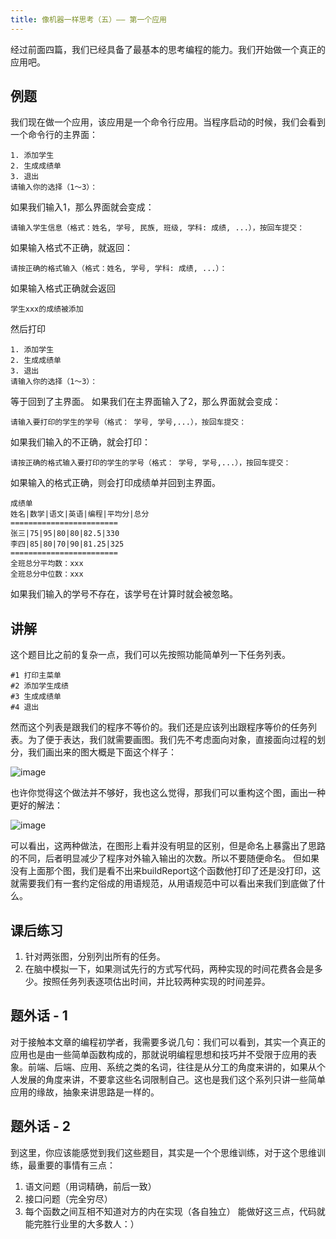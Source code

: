 ```yaml
---
title: 像机器一样思考（五）—— 第一个应用
---
```


经过前面四篇，我们已经具备了最基本的思考编程的能力。我们开始做一个真正的应用吧。


## 例题

我们现在做一个应用，该应用是一个命令行应用。当程序启动的时候，我们会看到一个命令行的主界面：

```
1. 添加学生
2. 生成成绩单
3. 退出
请输入你的选择（1～3）：
```

如果我们输入1，那么界面就会变成：
```
请输入学生信息（格式：姓名, 学号, 民族, 班级, 学科: 成绩, ...），按回车提交：
```

如果输入格式不正确，就返回：
```
请按正确的格式输入（格式：姓名, 学号, 学科: 成绩, ...）：
```

如果输入格式正确就会返回
```
学生xxx的成绩被添加
```

然后打印
```
1. 添加学生
2. 生成成绩单
3. 退出
请输入你的选择（1～3）：
```
等于回到了主界面。
如果我们在主界面输入了2，那么界面就会变成：

```
请输入要打印的学生的学号（格式： 学号, 学号,...），按回车提交：
```

如果我们输入的不正确，就会打印：

```
请按正确的格式输入要打印的学生的学号（格式： 学号, 学号,...），按回车提交：
```

如果输入的格式正确，则会打印成绩单并回到主界面。

```
成绩单
姓名|数学|语文|英语|编程|平均分|总分 
========================
张三|75|95|80|80|82.5|330
李四|85|80|70|90|81.25|325
========================
全班总分平均数：xxx
全班总分中位数：xxx
```

如果我们输入的学号不存在，该学号在计算时就会被忽略。

## 讲解

这个题目比之前的复杂一点，我们可以先按照功能简单列一下任务列表。

```
#1 打印主菜单
#2 添加学生成绩
#3 生成成绩单
#4 退出
```

然而这个列表是跟我们的程序不等价的。我们还是应该列出跟程序等价的任务列表。为了便于表达，我们就需要画图。我们先不考虑面向对象，直接面向过程的划分，我们画出来的图大概是下面这个样子：

![image][1]

也许你觉得这个做法并不够好，我也这么觉得，那我们可以重构这个图，画出一种更好的解法：

![image][2]


可以看出，这两种做法，在图形上看并没有明显的区别，但是命名上暴露出了思路的不同，后者明显减少了程序对外输入输出的次数。所以不要随便命名。
但如果没有上面那个图，我们是看不出来buildReport这个函数他打印了还是没打印，这就需要我们有一套约定俗成的用语规范，从用语规范中可以看出来我们到底做了什么。

## 课后练习

1. 针对两张图，分别列出所有的任务。
2. 在脑中模拟一下，如果测试先行的方式写代码，两种实现的时间花费各会是多少。按照任务列表逐项估出时间，并比较两种实现的时间差异。

## 题外话 - 1

对于接触本文章的编程初学者，我需要多说几句：我们可以看到，其实一个真正的应用也是由一些简单函数构成的，那就说明编程思想和技巧并不受限于应用的表象。前端、后端、应用、系统之类的名词，往往是从分工的角度来讲的，如果从个人发展的角度来讲，不要拿这些名词限制自己。这也是我们这个系列只讲一些简单应用的缘故，抽象来讲思路是一样的。


## 题外话 - 2

到这里，你应该能感觉到我们这些题目，其实是一个个思维训练，对于这个思维训练，最重要的事情有三点：
1. 语文问题（用词精确，前后一致）
2. 接口问题（完全穷尽）
3. 每个函数之间互相不知道对方的内在实现（各自独立）
能做好这三点，代码就能完胜行业里的大多数人：）

  [1]: https://personal-blog.obs.cn-north-4.myhuaweicloud.com/thinking-as-a-machine-05/pic-01.png


  [2]:  https://personal-blog.obs.cn-north-4.myhuaweicloud.com/thinking-as-a-machine-05/pic-02.png
